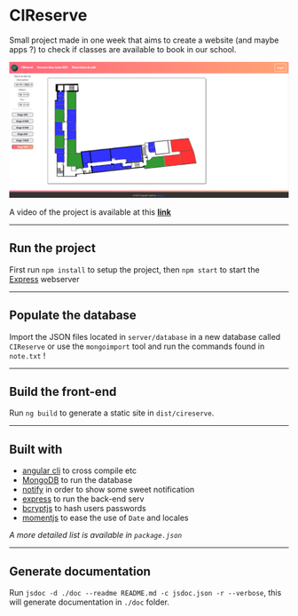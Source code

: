 # CIReserve

Small project made in one week that aims to create a website (and maybe apps ?) to check if classes are available to book in our school.

![Screenshot](./doc/screenshot1.png "Page d'accueil")

A video of the project is available at this **[link](https://youtu.be/O1B8IpH0_hU)**



---

## Run the project

First run `npm install` to setup the project, then `npm start` to start the [Express](https://expressjs.com/) webserver

---

## Populate the database

Import the JSON files located in `server/database` in a new database called `CIReserve` or use the `mongoimport` tool and run the commands found in `note.txt` !

---

## Build the front-end

Run `ng build` to generate a static site in `dist/cireserve`.

---

## Built with
- [angular cli](https://github.com/angular/angular-cli) to cross compile etc
- [MongoDB](https://www.mongodb.com) to run the database
- [notify](https://notiflix.github.io/notify) in order to show some sweet notification
- [express](https://www.npmjs.com/package/express) to run the back-end serv
- [bcryptjs](https://www.npmjs.com/package/bcryptjs) to hash users passwords
- [momentjs](https://momentjs.com/) to ease the use of `Date` and locales

*A more detailed list is available in `package.json`*

---

## Generate documentation
Run `jsdoc -d ./doc --readme README.md -c jsdoc.json -r --verbose`, this will generate documentation in `./doc` folder.
